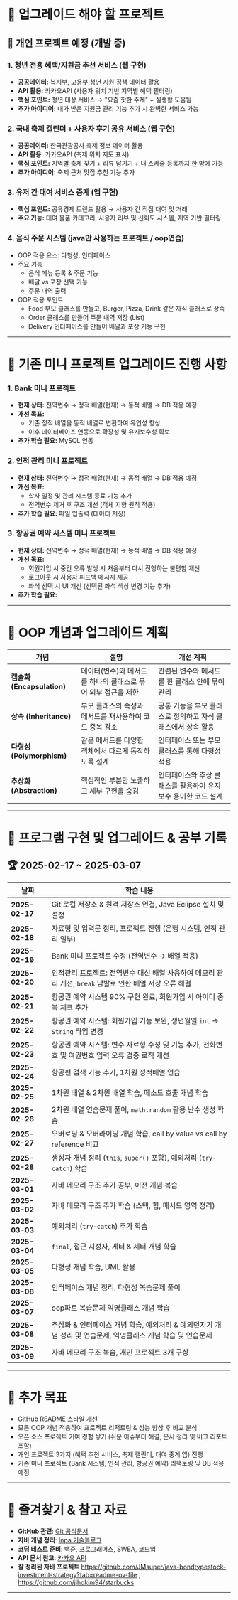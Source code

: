 # 📌 업그레이드 해야 할 프로젝트

## 🚀 개인 프로젝트 예정 (개발 중)

### 1. 청년 전용 혜택/지원금 추천 서비스 (웹 구현)
- **공공데이터:** 복지부, 고용부 청년 지원 정책 데이터 활용
- **API 활용:** 카카오API (사용자 위치 기반 지역별 혜택 필터링)
- **핵심 포인트:** 청년 대상 서비스 → "요즘 핫한 주제" + 실생활 도움됨
- **추가 아이디어:** 내가 받은 지원금 관리 기능 추가 시 완벽한 서비스 가능

### 2. 국내 축제 캘린더 + 사용자 후기 공유 서비스 (웹 구현)
- **공공데이터:** 한국관광공사 축제 정보 데이터 활용
- **API 활용:** 카카오API (축제 위치 지도 표시)
- **핵심 포인트:** 지역별 축제 찾기 + 리뷰 남기기 + 내 스케줄 등록까지 한 방에 가능
- **추가 아이디어:** 축제 근처 맛집 추천 기능 추가

### 3. 유저 간 대여 서비스 중계 (앱 구현)
- **핵심 포인트:** 공유경제 트렌드 활용 → 사용자 간 직접 대여 및 거래
- **주요 기능:** 대여 물품 카테고리, 사용자 리뷰 및 신뢰도 시스템, 지역 기반 필터링

### 4. 음식 주문 시스템 (java만 사용하는 프로젝트 / oop연습)
- OOP 적용 요소: 다형성, 인터페이스
- 주요 기능
  - 음식 메뉴 등록 & 주문 기능
  - 배달 vs 포장 선택 가능
  - 주문 내역 출력
- OOP 적용 포인트
  - Food 부모 클래스를 만들고, Burger, Pizza, Drink 같은 자식 클래스로 상속
  - Order 클래스를 만들어 주문 내역 저장 (List<Food>)
  -  Delivery 인터페이스를 만들어 배달과 포장 기능 구현


---

# 🔧 기존 미니 프로젝트 업그레이드 진행 사항

### 1. Bank 미니 프로젝트
- **현재 상태:** 전역변수 → 정적 배열(현재) → 동적 배열 → DB 적용 예정
- **개선 목표:**
  - 기존 정적 배열을 동적 배열로 변환하여 유연성 향상
  - 이후 데이터베이스 연동으로 확장성 및 유지보수성 확보
- **추가 학습 필요:**  MySQL 연동

### 2. 인적 관리 미니 프로젝트
- **현재 상태:** 전역변수 → 정적 배열(현재) → 동적 배열 → DB 적용 예정
- **개선 목표:**
  - 학사 일정 및 관리 시스템 종료 기능 추가
  - 전역변수 제거 후 구조 개선 (객체 지향 원칙 적용)
- **추가 학습 필요:** 파일 입출력 (데이터 저장)

### 3. 항공권 예약 시스템 미니 프로젝트
- **현재 상태:** 전역변수 → 정적 배열(현재) → 동적 배열 → DB 적용 예정
- **개선 목표:**
  - 회원가입 시 중간 오류 발생 시 처음부터 다시 진행하는 불편함 개선
  - 로그아웃 시 사용자 피드백 메시지 제공
  - 좌석 선택 시 UI 개선 (선택된 좌석 색상 변경 기능 추가)
- **추가 학습 필요:** 

---

# 🔧 OOP 개념과 업그레이드 계획

| 개념 | 설명 | 개선 계획 |
|---|---|---|
| **캡슐화 (Encapsulation)** | 데이터(변수)와 메서드를 하나의 클래스로 묶어 외부 접근을 제한 | 관련된 변수와 메서드를 한 클래스 안에 묶어 관리 |
| **상속 (Inheritance)** | 부모 클래스의 속성과 메서드를 재사용하여 코드 중복 감소 | 공통 기능을 부모 클래스로 정의하고 자식 클래스에서 상속 활용 |
| **다형성 (Polymorphism)** | 같은 메서드를 다양한 객체에서 다르게 동작하도록 설계 | 인터페이스 또는 부모 클래스를 통해 다형성 적용 |
| **추상화 (Abstraction)** | 핵심적인 부분만 노출하고 세부 구현을 숨김 | 인터페이스와 추상 클래스를 활용하여 유지보수 용이한 코드 설계 |

---

# 📅 프로그램 구현 및 업그레이드 & 공부 기록

## 🏆 2025-02-17 ~ 2025-03-07

| 날짜 | 학습 내용 |
|---|---|
| **2025-02-17** | Git 로컬 저장소 & 원격 저장소 연결, Java Eclipse 설치 및 설정 |
| **2025-02-18** | 자료형 및 입력문 정리, 프로젝트 진행 (은행 시스템, 인적 관리 일부) |
| **2025-02-19** | Bank 미니 프로젝트 수정 (전역변수 → 배열 적용) |
| **2025-02-20** | 인적관리 프로젝트: 전역변수 대신 배열 사용하여 메모리 관리 개선, `break` 남발로 인한 배열 저장 오류 해결 |
| **2025-02-21** | 항공권 예약 시스템 90% 구현 완료, 회원가입 시 아이디 중복 체크 추가 |
| **2025-02-22** | 항공권 예약 시스템: 회원가입 기능 보완, 생년월일 `int` → `String` 타입 변경 |
| **2025-02-23** | 항공권 예약 시스템: 변수 자료형 수정 및 기능 추가, 전화번호 및 여권번호 입력 오류 검증 로직 개선 |
| **2025-02-24** | 항공편 검색 기능 추가, 1차원 정적배열 연습 |
| **2025-02-25** | 1차원 배열 & 2차원 배열 학습, 메소드 호출 개념 학습 |
| **2025-02-26** | 2차원 배열 연습문제 풀이, `math.random` 활용 난수 생성 학습 |
| **2025-02-27** | 오버로딩 & 오버라이딩 개념 학습, call by value vs call by reference 비교 |
| **2025-02-28** | 생성자 개념 정리 (`this`, `super()` 포함), 예외처리 (`try-catch`) 학습 |
| **2025-03-01** | 자바 메모리 구조 추가 공부, 이전 개념 복습 |
| **2025-03-02** | 자바 메모리 구조 추가 학습 (스택, 힙, 메서드 영역 정리) |
| **2025-03-03** | 예외처리 (`try-catch`) 추가 학습 |
| **2025-03-04** | `final`, 접근 지정자, 게터 & 세터 개념 학습 |
| **2025-03-05** | 다형성 개념 학습, UML 활용 |
| **2025-03-06** | 인터페이스 개념 정리, 다형성 복습문제 풀이 |
| **2025-03-07** | oop파트 복습문제 익명클래스 개념 학습|
| **2025-03-08** | 추상화 & 인터페이스 개념 학습, 예외처리 & 예외던지기 개념 정리 및 연습문제, 익명클래스 개념 학습 및 연습문제 |
| **2025-03-09** | 자바 메모리 구조 복습, 개인 프로젝트 3개 구상 |
---

# 🎯 추가 목표

- GitHub README 스타일 개선
- 모든 OOP 개념 적용하여 프로젝트 리팩토링 & 성능 향상 후 비교 분석
- 오픈 소스 프로젝트 기여 경험 쌓기 (쉬운 이슈부터 해결, 문서 정리 및 버그 리포트 포함)
- 개인 프로젝트 3가지 (혜택 추천 서비스, 축제 캘린더, 대여 중계 앱) 진행
- 기존 미니 프로젝트 (Bank 시스템, 인적 관리, 항공권 예약) 리팩토링 및 DB 적용 예정

---

# 🔗 즐겨찾기 & 참고 자료

- **GitHub 관련**: [Git 공식문서](https://git-scm.com/doc)
- **자바 개념 정리**: [Inpa 기술블로그](https://inpa.tistory.com/)
- **코딩 테스트 준비**: 백준, 프로그래머스, SWEA, 코드업
- **API 문서 참고**: [카카오 API](https://developers.kakao.com/)
- **잘 정리된 자바 프로젝트** https://github.com/JMsuper/java-bondtypestock-investment-strategy?tab=readme-ov-file , https://github.com/jihokim94/starbucks
---

